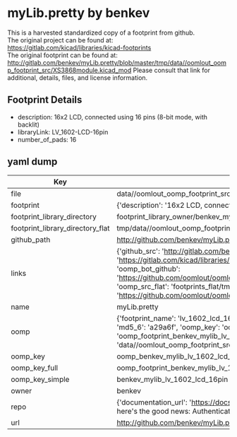 # myLib.pretty by benkev  
This is a harvested standardized copy of a footprint from github.  
The original project can be found at:  
https://gitlab.com/kicad/libraries/kicad-footprints  
The original footprint can be found at:
http://gitlab.com/benkev/myLib.pretty/blob/master/tmp/data//oomlout_oomp_footprint_src/XS3868module.kicad_mod
Please consult that link for additional, details, files, and license information.  
## Footprint Details
* description: 16x2 LCD, connected using 16 pins (8-bit mode, with backlit)  
* libraryLink: LV_1602-LCD-16pin  
* number_of_pads: 16  
## yaml dump  
| Key | Value |  
| --- | --- |  
| file | data//oomlout_oomp_footprint_src/myLib.pretty/LV_1602-LCD-16pin.kicad_mod |  
| footprint | {'description': '16x2 LCD, connected using 16 pins (8-bit mode, with backlit)', 'libraryLink': 'LV_1602-LCD-16pin', 'number_of_pads': 16} |  
| footprint_library_directory | footprint_library_owner/benkev_myLib.pretty |  
| footprint_library_directory_flat | tmp/data//oomlout_oomp_footprint_src/footprints_flat/benkev_mylib_lv_1602_lcd_16pin/working |  
| github_path | http://github.com/benkev/myLib.pretty/blob/master/tmp/data//oomlout_oomp_footprint_src/LV_1602-LCD-16pin.kicad_mod |  
| links | {'github_src': 'http://gitlab.com/benkev/myLib.pretty/blob/master/tmp/data//oomlout_oomp_footprint_src/XS3868module.kicad_mod', 'github_src_repo': 'https://gitlab.com/kicad/libraries/kicad-footprints', 'oomp_bot': 'tmp/data//oomlout_oomp_footprint_src/footprints/benkev_mylib_lv_1602_lcd_16pin/working', 'oomp_bot_github': 'https://github.com/oomlout/oomlout_oomp_footprint_bot/tree/main/tmp/data//oomlout_oomp_footprint_src/footprints/benkev_mylib_lv_1602_lcd_16pin/working', 'oomp_src_flat': 'footprints_flat/tmp/data//oomlout_oomp_footprint_src/footprints_flat/benkev_mylib_lv_1602_lcd_16pin/working', 'oomp_src_flat_github': 'https://github.com/oomlout/oomlout_oomp_footprint_src/tree/main/tmp/data//oomlout_oomp_footprint_src/footprints_flat/benkev_mylib_lv_1602_lcd_16pin/working'} |  
| name | myLib.pretty |  
| oomp | {'footprint_name': 'lv_1602_lcd_16pin', 'library_name': 'mylib', 'md5': 'a29a6f7821ec07996024c00bb2dc5f76', 'md5_10': 'a29a6f7821', 'md5_5': 'a29a6', 'md5_6': 'a29a6f', 'oomp_key': 'oomp_benkev_mylib_lv_1602_lcd_16pin', 'oomp_key_extra': 'oomp_footprint_benkev_mylib_lv_1602_lcd_16pin', 'oomp_key_full': 'oomp_footprint_benkev_mylib_lv_1602_lcd_16pin_a29a6f', 'oomp_key_simple': 'benkev_mylib_lv_1602_lcd_16pin', 'original_filename': 'data//oomlout_oomp_footprint_src/myLib.pretty/LV_1602-LCD-16pin.kicad_mod', 'owner_name': 'benkev'} |  
| oomp_key | oomp_benkev_mylib_lv_1602_lcd_16pin |  
| oomp_key_full | oomp_footprint_benkev_mylib_lv_1602_lcd_16pin |  
| oomp_key_simple | benkev_mylib_lv_1602_lcd_16pin |  
| owner | benkev |  
| repo | {'documentation_url': 'https://docs.github.com/rest/overview/resources-in-the-rest-api#rate-limiting', 'message': "API rate limit exceeded for 84.66.142.224. (But here's the good news: Authenticated requests get a higher rate limit. Check out the documentation for more details.)"} |  
| url | http://github.com/benkev/myLib.pretty |  

